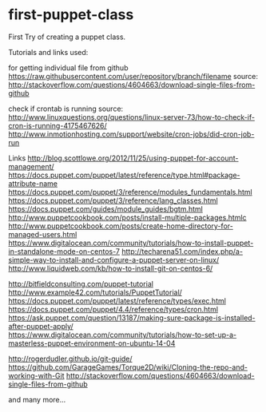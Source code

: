 # first-puppet-class

First Try of creating a puppet class.


Tutorials and links used:

for getting individual file from github
https://raw.githubusercontent.com/user/repository/branch/filename
source: http://stackoverflow.com/questions/4604663/download-single-files-from-github

check if crontab is running
source: http://www.linuxquestions.org/questions/linux-server-73/how-to-check-if-cron-is-running-4175467626/
http://www.inmotionhosting.com/support/website/cron-jobs/did-cron-job-run

Links
http://blog.scottlowe.org/2012/11/25/using-puppet-for-account-management/
https://docs.puppet.com/puppet/latest/reference/type.html#package-attribute-name
https://docs.puppet.com/puppet/3/reference/modules_fundamentals.html
https://docs.puppet.com/puppet/3/reference/lang_classes.html
https://docs.puppet.com/guides/module_guides/bgtm.html
http://www.puppetcookbook.com/posts/install-multiple-packages.htmlc
http://www.puppetcookbook.com/posts/create-home-directory-for-managed-users.html
https://www.digitalocean.com/community/tutorials/how-to-install-puppet-in-standalone-mode-on-centos-7
http://techarena51.com/index.php/a-simple-way-to-install-and-configure-a-puppet-server-on-linux/
http://www.liquidweb.com/kb/how-to-install-git-on-centos-6/


http://bitfieldconsulting.com/puppet-tutorial
http://www.example42.com/tutorials/PuppetTutorial/
https://docs.puppet.com/puppet/latest/reference/types/exec.html
https://docs.puppet.com/puppet/4.4/reference/types/cron.html
https://ask.puppet.com/question/13187/making-sure-package-is-installed-after-puppet-apply/
https://www.digitalocean.com/community/tutorials/how-to-set-up-a-masterless-puppet-environment-on-ubuntu-14-04


http://rogerdudler.github.io/git-guide/
https://github.com/GarageGames/Torque2D/wiki/Cloning-the-repo-and-working-with-Git
http://stackoverflow.com/questions/4604663/download-single-files-from-github

and many more...
